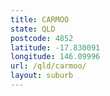 ```yaml
---
title: CARMOO
state: QLD
postcode: 4852
latitude: -17.830091
longitude: 146.09996
url: /qld/carmoo/
layout: suburb
---
```

